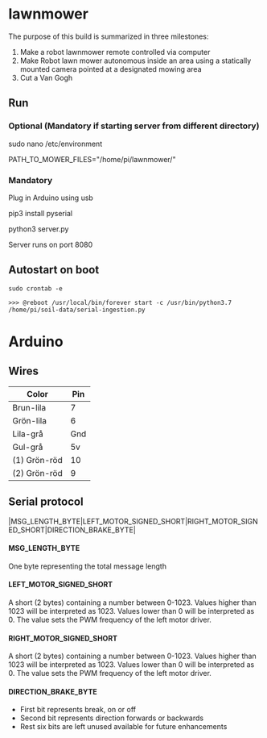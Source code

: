 # lawnmower
The purpose of this build is summarized in three milestones:

1. Make a robot lawnmower remote controlled via computer
2. Make Robot lawn mower autonomous inside an area using a statically mounted camera pointed at a designated mowing area
3. Cut a Van Gogh

## Run

### Optional (Mandatory if starting server from different directory)

sudo nano /etc/environment

PATH_TO_MOWER_FILES="/home/pi/lawnmower/"

### Mandatory

Plug in Arduino using usb

pip3 install pyserial

python3 server.py

Server runs on port 8080


## Autostart on boot
```
sudo crontab -e

>>> @reboot /usr/local/bin/forever start -c /usr/bin/python3.7 /home/pi/soil-data/serial-ingestion.py

```
# Arduino

## Wires

| Color|Pin|
|---|---|
|Brun-lila|7|
|Grön-lila|6|
|Lila-grå|Gnd|
|Gul-grå|5v|
|(1) Grön-röd|10|
|(2) Grön-röd|9|

## Serial protocol
|MSG_LENGTH_BYTE|LEFT_MOTOR_SIGNED_SHORT|RIGHT_MOTOR_SIGNED_SHORT|DIRECTION_BRAKE_BYTE|

#### MSG_LENGTH_BYTE
One byte representing the total message length

#### LEFT_MOTOR_SIGNED_SHORT
A short (2 bytes) containing a number between 0-1023. Values higher than 1023 will be interpreted as 1023. Values lower than 0 will be interpreted as 0. The value sets the PWM frequency of the left motor driver.

#### RIGHT_MOTOR_SIGNED_SHORT
A short (2 bytes) containing a number between 0-1023. Values higher than 1023 will be interpreted as 1023. Values lower than 0 will be interpreted as 0. The value sets the PWM frequency of the left motor driver.

#### DIRECTION_BRAKE_BYTE
- First bit represents break, on or off
- Second bit represents direction forwards or backwards
- Rest six bits are left unused available for future enhancements
